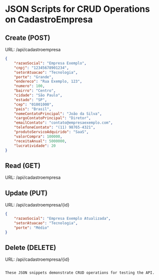 
# JSON Scripts for CRUD Operations on CadastroEmpresa

## Create (POST)
URL: /api/cadastroempresa
```json
{
    "razaoSocial": "Empresa Exemplo",
    "cnpj": "12345678901234",
    "setorAtuacao": "Tecnologia",
    "porte": "Grande",
    "endereco": "Rua Exemplo, 123",
    "numero": 100,
    "bairro": "Centro",
    "cidade": "São Paulo",
    "estado": "SP",
    "cep": "01001000",
    "pais": "Brasil",
    "nomeContatoPrincipal": "João da Silva",
    "cargoContatoPrincipal": "Diretor",
    "emailContato": "contato@empresaexemplo.com",
    "telefoneContato": "(11) 98765-4321",
    "produtoServicoAdquirido": "SaaS",
    "valorCompra": 100000,
    "receitaAnual": 5000000,
    "lucratividade": 20
}
```

## Read (GET)
URL: /api/cadastroempresa

## Update (PUT)
URL: /api/cadastroempresa/{id}
```json
{
    "razaoSocial": "Empresa Exemplo Atualizada",
    "setorAtuacao": "Tecnologia",
    "porte": "Médio"
}
```

## Delete (DELETE)
URL: /api/cadastroempresa/{id}
```

These JSON snippets demonstrate CRUD operations for testing the API.
